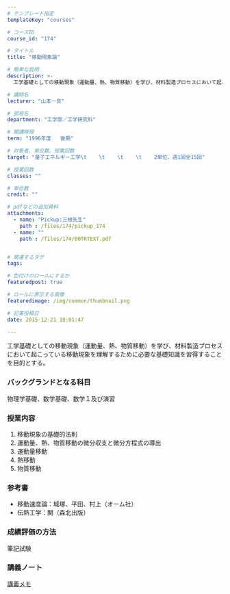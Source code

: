 ```yaml
---
# テンプレート指定
templateKey: "courses"

# コースID
course_id: "174"

# タイトル
title: "移動現象論"

# 簡単な説明
description: >-
  工学基礎としての移動現象（運動量、熱、物質移動）を学び、材料製造プロセスにおいて起こっている移動現象を理解するために必要な基礎知識を習得することを目的とする。...

# 講師名
lecturer: "山本一良"

# 部局名
department: "工学部／工学研究科"

# 開講時限
term: "1996年度	後期"

# 対象者、単位数、授業回数
target: "量子エネルギー工学\t    \t    \t    \t    2単位、週1回全15回"

# 授業回数
classes: ""

# 単位数
credit: ""

# pdfなどの追加資料
attachments: 
  - name: "Pickup:三根先生" 
    path : /files/174/pickup_174
  - name: "" 
    path : /files/174/00TRTEXT.pdf


# 関連するタグ
tags:

# 色付けのロールにするか
featuredpost: true

# ロールに表示する画像
featuredimage: /img/common/thumbnail.png

# 記事投稿日
date: 2015-12-21 18:01:47

---
```

工学基礎としての移動現象（運動量、熱、物質移動）を学び、材料製造プロセスにおいて起こっている移動現象を理解するために必要な基礎知識を習得することを目的とする。


### バックグランドとなる科目

物理学基礎、数学基礎、数学１及び演習

### 授業内容

  1. 移動現象の基礎的法則
  2. 運動量、熱、物質移動の微分収支と微分方程式の導出
  3. 運動量移動
  4. 熱移動
  5. 物質移動

### 参考書 

  * 移動速度論：城塚、平田、村上（オーム社）
  * 伝熱工学：関（森北出版）

### 成績評価の方法

筆記試験

### 講義ノート


[講義メモ](/files/174/00TRTEXT.pdf) 



